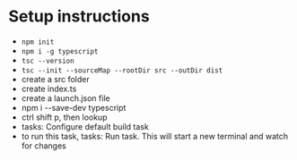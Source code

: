 
# Setup instructions

- `npm init`
- `npm i -g typescript`
- `tsc --version`
- `tsc --init --sourceMap --rootDir src --outDir dist`
- create a src folder
- create index.ts
- create a launch.json file
- npm i --save-dev typescript
- ctrl shift p, then lookup
- tasks: Configure default build task
- to run this task, tasks: Run task. This will start a new terminal and watch for changes